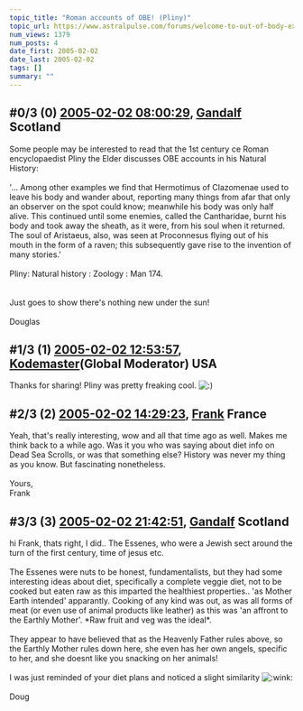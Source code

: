 ```yaml
---
topic_title: "Roman accounts of OBE! (Pliny)"
topic_url: https://www.astralpulse.com/forums/welcome-to-out-of-body-experiences!/roman-accounts-of-obe%21-pliny
num_views: 1379
num_posts: 4
date_first: 2005-02-02
date_last: 2005-02-02
tags: []
summary: ""
---
```


## \#0/3 (0) [2005-02-02 08:00:29](https://www.astralpulse.com/forums/index.php?msg=146482), [Gandalf](https://www.astralpulse.com/forums/profile/?u=850) Scotland ##
<section>
Some people may be interested to read that the 1st century ce Roman encyclopaedist Pliny the Elder discusses OBE accounts in his Natural History:
<br>
<br>
'... Among other examples we find that Hermotimus of Clazomenae used to leave his body and wander about, reporting many things from afar that only an observer on the spot could know; meanwhile his body was only half alive. This continued until some enemies, called the Cantharidae, burnt his body and took away the sheath, as it were, from his soul when it returned.
<br>
The soul of Aristaeus, also, was seen at Proconnesus flying out of his mouth in the form of a raven; this subsequently gave rise to the invention of many stories.'
<br>
<br>
Pliny: Natural history : Zoology : Man 174.
<br>
<br>
<br>
Just goes to show there's nothing new under the sun!
<br>
<br>
Douglas
</section>

## \#1/3 (1) [2005-02-02 12:53:57](https://www.astralpulse.com/forums/index.php?msg=146508), [Kodemaster](https://www.astralpulse.com/forums/profile/?u=426)(Global Moderator) USA ##
<section>
Thanks for sharing! Pliny was pretty freaking cool.
<img alt=":)" class="smiley" src="https://www.astralpulse.com/forums/Smileys/fugue/smiley.png" title="Smiley"/>
</section>

## \#2/3 (2) [2005-02-02 14:29:23](https://www.astralpulse.com/forums/index.php?msg=146518), [Frank](https://www.astralpulse.com/forums/profile/?u=359) France ##
<section>
Yeah, that's really interesting, wow and all that time ago as well. Makes me think back to a while ago. Was it you who was saying about diet info on Dead Sea Scrolls, or was that something else? History was never my thing as you know. But fascinating nonetheless.
<br>
<br>
Yours,
<br>
Frank
</section>

## \#3/3 (3) [2005-02-02 21:42:51](https://www.astralpulse.com/forums/index.php?msg=146613), [Gandalf](https://www.astralpulse.com/forums/profile/?u=850) Scotland ##
<section>
hi Frank, thats right, I did.. The Essenes, who were a Jewish sect around the turn of the first century, time of jesus etc.
<br>
<br>
The Essenes were nuts to be honest, fundamentalists, but they had some interesting ideas about diet, specifically a complete veggie diet, not to be cooked but eaten raw as this imparted the healthiest properties.. 'as Mother Earth intended' apparantly. Cooking of any kind was out, as was all forms of meat (or even use of animal products like leather) as this was 'an affront to the Earthly Mother'. *Raw fruit and veg was the ideal*.
<br>
<br>
They appear to have believed that as the Heavenly Father rules above, so the Earthly Mother rules down here, she even has her own angels, specific to her, and she doesnt like you snacking on her animals!
<br>
<br>
I was just reminded of your diet plans and noticed a slight similarity
<img alt=":wink:" class="smiley" src="https://www.astralpulse.com/forums/Smileys/fugue/wink.png" title="Wink"/>
<br>
<br>
Doug
</section>